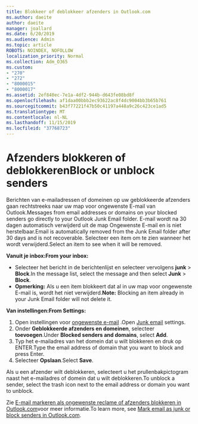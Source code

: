 ```yaml
---
title: Blokkeer of deblokkeer afzenders in Outlook.com
ms.author: daeite
author: daeite
manager: joallard
ms.date: 6/20/2019
ms.audience: Admin
ms.topic: article
ROBOTS: NOINDEX, NOFOLLOW
localization_priority: Normal
ms.collection: Adm_O365
ms.custom:
- "270"
- "272"
- "8000015"
- "8000017"
ms.assetid: 2ef840ec-7e1a-4df2-944b-d643fe08bd8f
ms.openlocfilehash: af1daa00bbb2ec93622ac8f4dc9004bb3b65b761
ms.sourcegitcommit: b43f77221f47b50c41197a448a9c26c423ce1ad5
ms.translationtype: MT
ms.contentlocale: nl-NL
ms.lasthandoff: 11/15/2019
ms.locfileid: "37768723"
---
```

# <a name="block-or-unblock-senders"></a><span data-ttu-id="30d65-102">Afzenders blokkeren of deblokkeren</span><span class="sxs-lookup"><span data-stu-id="30d65-102">Block or unblock senders</span></span>

<span data-ttu-id="30d65-103">Berichten van e-mailadressen of domeinen op uw geblokkeerde afzenders gaan rechtstreeks naar uw map voor ongewenste E-mail van Outlook.</span><span class="sxs-lookup"><span data-stu-id="30d65-103">Messages from email addresses or domains on your blocked senders go directly to your Outlook Junk Email folder.</span></span> <span data-ttu-id="30d65-104">E-mail wordt na 30 dagen automatisch verwijderd uit de map Ongewenste E-mail en is niet herstelbaar.</span><span class="sxs-lookup"><span data-stu-id="30d65-104">Email is automatically removed from the Junk Email folder after 30 days and is not recoverable.</span></span> <span data-ttu-id="30d65-105">Selecteer een item om te zien wanneer het wordt verwijderd.</span><span class="sxs-lookup"><span data-stu-id="30d65-105">Select an item to see when it will be removed.</span></span>

<span data-ttu-id="30d65-106">**Vanuit je inbox:**</span><span class="sxs-lookup"><span data-stu-id="30d65-106">**From your inbox:**</span></span>

- <span data-ttu-id="30d65-107">Selecteer het bericht in de berichtenlijst en selecteer vervolgens **junk** > **Block**.</span><span class="sxs-lookup"><span data-stu-id="30d65-107">In the message list, select the message and then select **Junk** > **Block**.</span></span>
- <span data-ttu-id="30d65-108">**Opmerking:** Als u een item blokkeert dat al in uw map voor ongewenste E-mail is, wordt het niet verwijderd.</span><span class="sxs-lookup"><span data-stu-id="30d65-108">**Note:** Blocking an item already in your Junk Email folder will not delete it.</span></span>

<span data-ttu-id="30d65-109">**Van instellingen:**</span><span class="sxs-lookup"><span data-stu-id="30d65-109">**From Settings:**</span></span>

1. <span data-ttu-id="30d65-110">Open instellingen voor [ongewenste e-mail](https://outlook.live.com/mail/options/mail/junkEmail) .</span><span class="sxs-lookup"><span data-stu-id="30d65-110">Open [Junk email](https://outlook.live.com/mail/options/mail/junkEmail) settings.</span></span>
2. <span data-ttu-id="30d65-111">Onder **Geblokkeerde afzenders en domeinen**, selecteer **toevoegen**.</span><span class="sxs-lookup"><span data-stu-id="30d65-111">Under **Blocked senders and domains**, select **Add**.</span></span>
3. <span data-ttu-id="30d65-112">Typ het e-mailadres van het domein dat u wilt blokkeren en druk op ENTER.</span><span class="sxs-lookup"><span data-stu-id="30d65-112">Type the email address of domain that you want to block and press Enter.</span></span>
4. <span data-ttu-id="30d65-113">Selecteer **Opslaan**.</span><span class="sxs-lookup"><span data-stu-id="30d65-113">Select **Save**.</span></span>

<span data-ttu-id="30d65-114">Als u een afzender wilt deblokkeren, selecteert u het prullenbakpictogram naast het e-mailadres of domein dat u wilt deblokkeren.</span><span class="sxs-lookup"><span data-stu-id="30d65-114">To unblock a sender, select the trash icon next to the email address or domain you want to unblock.</span></span>

<span data-ttu-id="30d65-115">Zie [E-mail markeren als ongewenste reclame of afzenders blokkeren in Outlook.com](https://support.office.com/article/a3ece97b-82f8-4a5e-9ac3-e92fa6427ae4?wt.mc_id=Office_Outlook_com_Alchemy)voor meer informatie.</span><span class="sxs-lookup"><span data-stu-id="30d65-115">To learn more, see [Mark email as junk or block senders in Outlook.com](https://support.office.com/article/a3ece97b-82f8-4a5e-9ac3-e92fa6427ae4?wt.mc_id=Office_Outlook_com_Alchemy).</span></span>
